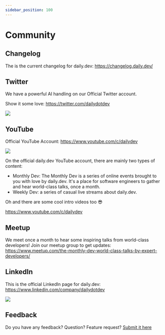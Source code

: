 ```yaml
---
sidebar_position: 100
---
```

# Community

## Changelog

The is the current changelog for daily.dev: https://changelog.daily.dev/

## Twitter

We have a powerful AI handling on our Official Twitter account.

Show it some love: https://twitter.com/dailydotdev

[![](https://daily-now-res.cloudinary.com/image/upload/v1636634599/docs/twitter1.svg)](https://twitter.com/dailydotdev)


## YouTube

Official YouTube Account: https://www.youtube.com/c/dailydev

[![](https://daily-now-res.cloudinary.com/image/upload/v1636634455/docs/youtube1.svg)](https://www.youtube.com/c/dailydev)

On the official daily.dev YouTube account, there are mainly two types of content: 
* Monthly Dev: The Monthly Dev is a series of online events brought to you with love by daily.dev. It's a place for software engineers to gather and hear world-class talks, once a month.
* Weekly Dev: a series of casual live streams about daily.dev.

Oh and there are some cool intro videos too 😎

https://www.youtube.com/c/dailydev

## Meetup

We meet once a month to hear some inspiring talks from world-class developers!
Join our meetup group to get updates: https://www.meetup.com/the-monthly-dev-world-class-talks-by-expert-developers/

## LinkedIn

This is the official LinkedIn page for daily.dev: https://www.linkedin.com/company/dailydotdev

[![](https://daily-now-res.cloudinary.com/image/upload/v1636634819/docs/linkedin.svg)](https://www.linkedin.com/company/dailydotdev)

## Feedback

Do you have any feedback? Question? Feature request? [Submit it here](https://daily.dev/feedback)
